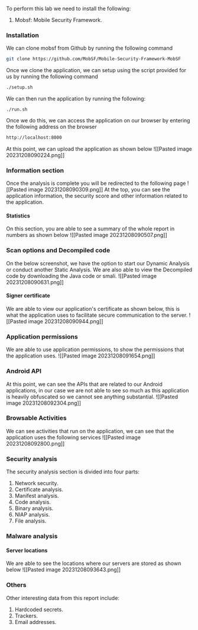 To perform this lab we need to install the following:
1. Mobsf: Mobile Security Framework.

### Installation
We can clone mobsf from Github by running the following command
```sh
git clone https://github.com/MobSF/Mobile-Security-Framework-MobSF
```
Once we clone the application, we can setup using the script provided for us by running the following command
```sh
./setup.sh
```
We can then run the application by running the following:
```
./run.sh
```
Once we do this, we can access the application on our browser by entering the following address on the browser
```txt
http://localhost:8000
```
At this point, we can upload the application as shown below
![[Pasted image 20231208090224.png]]
### Information section
Once the analysis is complete you will be redirected to the following page
![[Pasted image 20231208090309.png]]
At the top, you can see the application information, the security score and other information related to the application.
#### Statistics
On this section, you are able to see a summary of the whole report in numbers as shown below
![[Pasted image 20231208090507.png]]
### Scan options and Decompiled code
On the below screenshot, we have the option to start our Dynamic Analysis or conduct another Static Analysis. We are also able to view the Decompiled code by downloading the Java code or smali.
![[Pasted image 20231208090631.png]]

#### Signer certificate
We are able to view our application's certificate as shown below, this is what the application uses to facilitate secure communication to the server.
![[Pasted image 20231208090944.png]]
### Application permissions
We are able to use application permissions, to show the permissions that the application uses.
![[Pasted image 20231208091654.png]]

### Android API
At this point, we can see the APIs that are related to our Android applications, in our case we are not able to see so much as this application is heavily obfuscated so we cannot see anything substantial.
![[Pasted image 20231208092304.png]]
### Browsable Activities
We can see activities that run on the application, we can see that the application uses the following services
![[Pasted image 20231208092800.png]]
### Security analysis
The security analysis section is divided into four parts:
1. Network security.
2. Certificate analysis.
3. Manifest analysis.
4. Code analysis.
5. Binary analysis.
6. NIAP analysis.
7. File analysis.
### Malware analysis
#### Server locations
We are able to see the locations where our servers are stored as shown below
![[Pasted image 20231208093643.png]]

### Others 
Other interesting data from this report include:
1. Hardcoded secrets.
2. Trackers.
3. Email addresses.